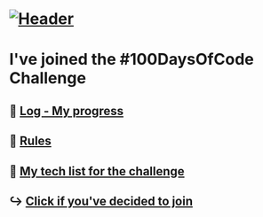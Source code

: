 # [![Header](https://github.com/pablohs1986/100-days-of-code/blob/master/img/my100doc_w.gif "Header")](https://pabloherrero.me/)
# I've joined the #100DaysOfCode Challenge

## 📔&nbsp;[Log - My progress](log.md)

## 📜&nbsp;[Rules](rules.md)

## 🧰&nbsp;[My tech list for the challenge](mytech.md)

## ↪️&nbsp;[Click if you've decided to join](http://100daysofcode.com/)
